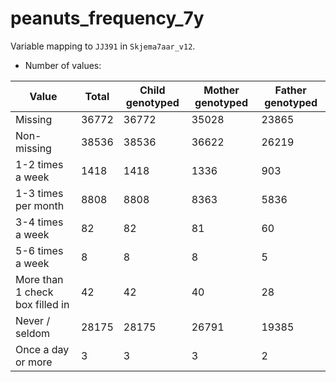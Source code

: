 # peanuts_frequency_7y
Variable mapping to `JJ391` in `Skjema7aar_v12`.
- Number of values:

| Value | Total | Child genotyped | Mother genotyped | Father genotyped |
| ----- | ----- | --------------- | ---------------- | ---------------- |
| Missing | 36772 | 36772 | 35028 | 23865 |
| Non-missing | 38536 | 38536 | 36622 | 26219 |
| 1-2 times a week | 1418 | 1418 | 1336 |903 |
| 1-3 times per month | 8808 | 8808 | 8363 |5836 |
| 3-4 times a week | 82 | 82 | 81 |60 |
| 5-6 times a week | 8 | 8 | 8 |5 |
| More than 1 check box filled in | 42 | 42 | 40 |28 |
| Never / seldom | 28175 | 28175 | 26791 |19385 |
| Once a day or more | 3 | 3 | 3 |2 |



